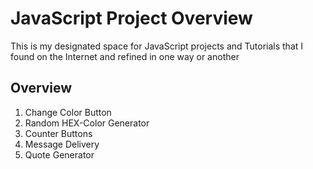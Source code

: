# JavaScript Project Overview

This is my designated space for JavaScript projects 
and Tutorials that I found on the Internet and refined in one way or another

## Overview

1. Change Color Button
2. Random HEX-Color Generator
3. Counter Buttons
4. Message Delivery
5. Quote Generator